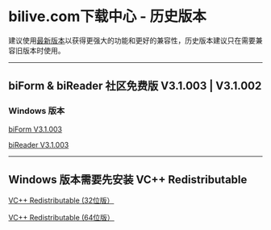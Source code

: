 # bilive.com下载中心 - 历史版本

建议使用[最新版本](/download/index)以获得更强大的功能和更好的兼容性，历史版本建议只在需要兼容旧版本时使用。

---

## biForm & biReader 社区免费版 V3.1.003 | V3.1.002

### Windows 版本

[biForm V3.1.003](https://www.bilive.com/site_media/media/setup/oldversion/setup_biform_v3.1.003.msi)

[biReader V3.1.003](https://www.bilive.com/site_media/media/setup/oldversion/setup_bireader_v3.1.003.msi)

---

## Windows 版本需要先安装 VC++ Redistributable

[VC++ Redistributable (32位版）](https://www.bilive.com/site_media/media/tools/vc_redist.x86.exe)

[VC++ Redistributable (64位版）](https://www.bilive.com/site_media/media/tools/vc_redist.x64.exe)

